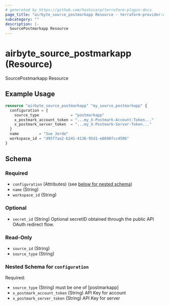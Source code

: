 ```yaml
---
# generated by https://github.com/hashicorp/terraform-plugin-docs
page_title: "airbyte_source_postmarkapp Resource - terraform-provider-airbyte"
subcategory: ""
description: |-
  SourcePostmarkapp Resource
---
```


# airbyte_source_postmarkapp (Resource)

SourcePostmarkapp Resource

## Example Usage

```terraform
resource "airbyte_source_postmarkapp" "my_source_postmarkapp" {
  configuration = {
    source_type              = "postmarkapp"
    x_postmark_account_token = "...my_X-Postmark-Account-Token..."
    x_postmark_server_token  = "...my_X-Postmark-Server-Token..."
  }
  name         = "Sue Jerde"
  workspace_id = "d95f7aa2-b241-4136-95d1-e6698fcc4596"
}
```

<!-- schema generated by tfplugindocs -->
## Schema

### Required

- `configuration` (Attributes) (see [below for nested schema](#nestedatt--configuration))
- `name` (String)
- `workspace_id` (String)

### Optional

- `secret_id` (String) Optional secretID obtained through the public API OAuth redirect flow.

### Read-Only

- `source_id` (String)
- `source_type` (String)

<a id="nestedatt--configuration"></a>
### Nested Schema for `configuration`

Required:

- `source_type` (String) must be one of [postmarkapp]
- `x_postmark_account_token` (String) API Key for account
- `x_postmark_server_token` (String) API Key for server


